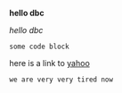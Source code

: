 
**hello dbc**

*hello dbc*

```some code block```

here is a link to [yahoo](https://www.yahoo.com/) 

```we are very very tired now```